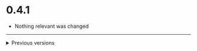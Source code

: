 # 0.4.1

- Nothing relevant was changed

---

<details>
<summary>Previous versions</summary>

# 0.4.0+1

- Fixed error with view when changed to Shorthand Syntax in v0.3.1+1

# 0.3.1+1

- Upgraded to Shorthand Syntax and updated README

# 0.3.0+1

- Added auth guard, equatable, path strategy, only route and neglect route options to the brick

# 0.2.0+1

- Fixes to the brick

# 0.1.0+2

- Updated repository link
# 0.1.0+1

- Initial version of go_router_brick

</details>